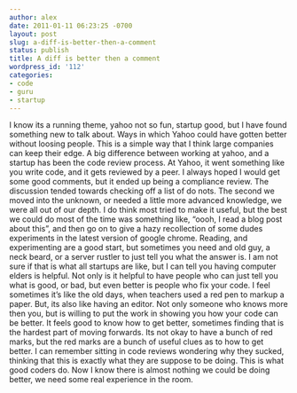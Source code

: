 ```yaml
---
author: alex
date: 2011-01-11 06:23:25 -0700
layout: post
slug: a-diff-is-better-then-a-comment
status: publish
title: A diff is better then a comment
wordpress_id: '112'
categories:
- code
- guru
- startup
---
```


I know its a running theme, yahoo not so fun, startup good, but I have
found something new to talk about. Ways in which Yahoo could have gotten
better without loosing people. This is a simple way that I think large
companies can keep their edge. A big difference between working at
yahoo, and a startup has been the code review process. At Yahoo, it went
something like you write code, and it gets reviewed by a peer. I always
hoped I would get some good comments, but it ended up being a compliance
review. The discussion tended towards checking off a list of do nots.
The second we moved into the unknown, or needed a little more advanced
knowledge, we were all out of our depth. I do think most tried to make
it useful, but the best we could do most of the time was something like,
“oooh, I read a blog post about this”, and then go on to give a hazy
recollection of some dudes experiments in the latest version of google
chrome. Reading, and experimenting are a good start, but sometimes you
need and old guy, a neck beard, or a server rustler to just tell you
what the answer is. I am not sure if that is what all startups are like,
but I can tell you having computer elders is helpful. Not only is it
helpful to have people who can just tell you what is good, or bad, but
even better is people who fix your code. I feel sometimes it’s like the
old days, when teachers used a red pen to markup a paper. But, its also
like having an editor. Not only someone who knows more then you, but is
willing to put the work in showing you how your code can be better. It
feels good to know how to get better, sometimes finding that is the
hardest part of moving forwards. Its not okay to have a bunch of red
marks, but the red marks are a bunch of useful clues as to how to get
better. I can remember sitting in code reviews wondering why they
sucked, thinking that this is exactly what they are suppose to be doing.
This is what good coders do. Now I know there is almost nothing we could
be doing better, we need some real experience in the room.
